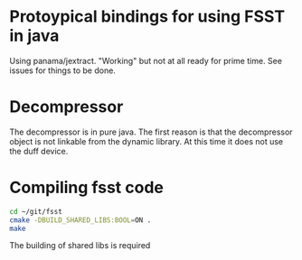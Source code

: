 # Protoypical bindings for using FSST in java

Using panama/jextract. "Working" but not at all ready for prime time. See issues for things to be done.

# Decompressor

The decompressor is in pure java. The first reason is that the decompressor object is not linkable from the dynamic library.
At this time it does not use the duff device.

# Compiling fsst code

```sh
cd ~/git/fsst
cmake -DBUILD_SHARED_LIBS:BOOL=ON .
make
```
The building of shared libs is required

